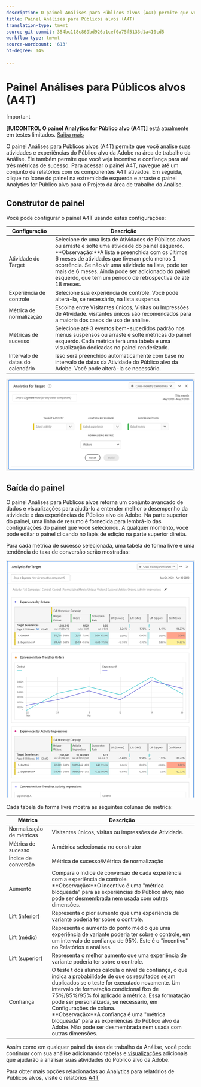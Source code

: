 ```yaml
---
description: O painel Análises para Públicos alvos (A4T) permite que você analise suas atividades e experiências do Público alvo da Adobe na área de trabalho da Análise.
title: Painel Análises para Públicos alvos (A4T)
translation-type: tm+mt
source-git-commit: 354bc118c869bd926a1cef0a75f5133d1a410cd5
workflow-type: tm+mt
source-wordcount: '613'
ht-degree: 14%

---
```



# Painel Análises para Públicos alvos (A4T)

>[!IMPORTANT]
>
>**[!UICONTROL O painel Analytics for Público alvo (A4T)]** está atualmente em testes limitados. [Saiba mais](https://docs.adobe.com/content/help/en/analytics/landing/an-releases.html)

O painel Análises para Públicos alvos (A4T) permite que você analise suas atividades e experiências do Público alvo da Adobe na área de trabalho da Análise. Ele também permite que você veja incentivo e confiança para até três métricas de sucesso. Para acessar o painel A4T, navegue até um conjunto de relatórios com os componentes A4T ativados. Em seguida, clique no ícone do painel na extremidade esquerda e arraste o painel Analytics for Público alvo para o Projeto da área de trabalho da Análise.

## Construtor de painel

Você pode configurar o painel A4T usando estas configurações:

| Configuração | Descrição |
|---|---|
| Atividade do Target | Selecione de uma lista de Atividades de Públicos alvos ou arraste e solte uma atividade do painel esquerdo.<br>**Observação:**A lista é preenchida com os últimos 6 meses de atividades que tiveram pelo menos 1 ocorrência. Se não vir uma atividade na lista, pode ter mais de 6 meses. Ainda pode ser adicionado do painel esquerdo, que tem um período de retrospectiva de até 18 meses. |
| Experiência de controle | Selecione sua experiência de controle. Você pode alterá-la, se necessário, na lista suspensa. |
| Métrica de normalização | Escolha entre Visitantes únicos, Visitas ou Impressões de Atividade. visitantes únicos são recomendados para a maioria dos casos de uso de análise. |
| Métricas de sucesso | Selecione até 3 eventos bem-sucedidos padrão nos menus suspensos ou arraste e solte métricas do painel esquerdo. Cada métrica terá uma tabela e uma visualização dedicadas no painel renderizado. |
| Intervalo de datas do calendário | Isso será preenchido automaticamente com base no intervalo de datas da Atividade do Público alvo da Adobe. Você pode alterá-la se necessário. |

![](assets/a4t-panel-builder.png)

## Saída do painel

O painel Análises para Públicos alvos retorna um conjunto avançado de dados e visualizações para ajudá-lo a entender melhor o desempenho da atividade e das experiências do Público alvo da Adobe. Na parte superior do painel, uma linha de resumo é fornecida para lembrá-lo das configurações do painel que você selecionou. A qualquer momento, você pode editar o painel clicando no lápis de edição na parte superior direita.

Para cada métrica de sucesso selecionada, uma tabela de forma livre e uma tendência de taxa de conversão serão mostradas:

![](assets/a4t-rendered.png)

Cada tabela de forma livre mostra as seguintes colunas de métrica:

| Métrica | Descrição |
|---|---|
| Normalização de métricas | Visitantes únicos, visitas ou impressões de Atividade. |
| Métrica de sucesso | A métrica selecionada no construtor |
| Índice de conversão | Métrica de sucesso/Métrica de normalização |
| Aumento | Compara o índice de conversão de cada experiência com a experiência de controle.<br>**Observação:**O incentivo é uma &quot;métrica bloqueada&quot; para as experiências do Público alvo; não pode ser desmembrada nem usada com outras dimensões. |
| Lift (inferior) | Representa o pior aumento que uma experiência de variante poderia ter sobre o controle. |
| Lift (médio) | Representa o aumento do ponto médio que uma experiência de variante poderia ter sobre o controle, em um intervalo de confiança de 95%. Este é o &quot;incentivo&quot; no Relatórios e análises. |
| Lift (superior) | Representa o melhor aumento que uma experiência de variante poderia ter sobre o controle. |
| Confiança | O teste t dos alunos calcula o nível de confiança, o que indica a probabilidade de que os resultados sejam duplicados se o teste for executado novamente. Um intervalo de formatação condicional fixo de 75%/85%/95% foi aplicado à métrica. Essa formatação pode ser personalizada, se necessário, em Configurações de coluna. <br>**Observação:**A confiança é uma &quot;métrica bloqueada&quot; para as experiências do Público alvo da Adobe. Não pode ser desmembrada nem usada com outras dimensões. |

Assim como em qualquer painel da área de trabalho da Análise, você pode continuar com sua análise adicionando tabelas e [visualizações](https://docs.adobe.com/content/help/pt-BR/analytics/analyze/analysis-workspace/visualizations/freeform-analysis-visualizations.html) adicionais que ajudarão a analisar suas atividades do Público alvo da Adobe.

Para obter mais opções relacionadas ao Analytics para relatórios de Públicos alvos, visite o relatórios [A4T](https://docs.adobe.com/content/help/en/target/using/integrate/a4t/reporting.html)
